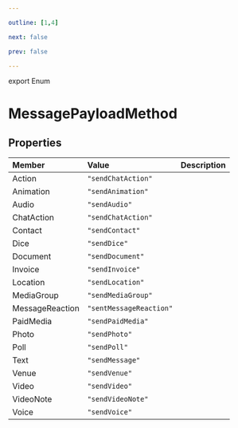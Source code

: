 ```yaml
---

outline: [1,4]

next: false

prev: false

---
```


export Enum
# MessagePayloadMethod

## Properties

| Member | Value | Description |
| :--- | :--- | :--- |
| Action | `"sendChatAction"` | |
| Animation | `"sendAnimation"` | |
| Audio | `"sendAudio"` | |
| ChatAction | `"sendChatAction"` | |
| Contact | `"sendContact"` | |
| Dice | `"sendDice"` | |
| Document | `"sendDocument"` | |
| Invoice | `"sendInvoice"` | |
| Location | `"sendLocation"` | |
| MediaGroup | `"sendMediaGroup"` | |
| MessageReaction | `"sentMessageReaction"` | |
| PaidMedia | `"sendPaidMedia"` | |
| Photo | `"sendPhoto"` | |
| Poll | `"sendPoll"` | |
| Text | `"sendMessage"` | |
| Venue | `"sendVenue"` | |
| Video | `"sendVideo"` | |
| VideoNote | `"sendVideoNote"` | |
| Voice | `"sendVoice"` | |
